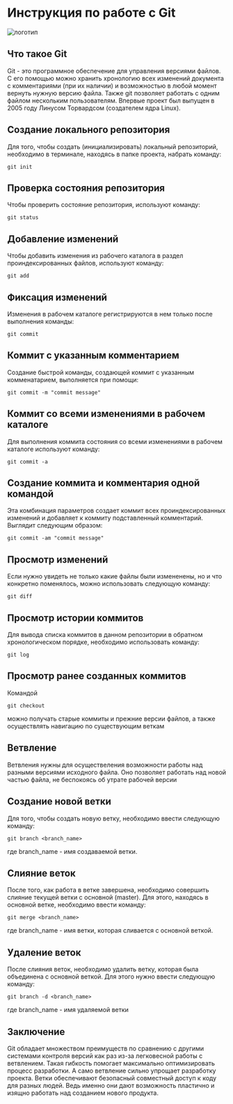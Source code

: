 # **Инструкция по работе с Git**

![логотип](logo.png)

## Что такое Git

Git - это программное обеспечение для управления версиями файлов. С его помощью можно хранить хронологию всех изменений документа с комментариями (при их наличии) и возможностью в любой момент вернуть нужную версию файла. Также git позволяет работать с одним файлом нескольким пользователям. Впервые проект был выпущен в 2005 году Линусом Торвардсом (создателем ядра Linux).

## Создание локального репозитория

Для того, чтобы создать (инициализировать) локальный репозиторий, необходимо в терминале, находясь в папке проекта, набрать команду:

    git init

## Проверка состояния репозитория

Чтобы проверить состояние репозитория, используют команду:

    git status

## Добавление изменений

Чтобы добавить изменения из рабочего каталога в раздел проиндексированных файлов, используют команду: 

    git add

## Фиксация изменений 

Изменения в рабочем каталоге регистрируются в нем только после выполнения команды: 

    git commit

## Коммит с указанным комментарием

Создание быстрой команды, создающей коммит с указанным комменатарием, выполняется при помощи: 

    git commit -m "commit message"

## Коммит со всеми изменениями в рабочем каталоге

Для выполнения коммита состояния со всеми изменениями в рабочем каталоге используют команду:

    git commit -a

## Создание коммита и комментария одной командой

Эта комбинация параметров создает коммит всех проиндексированных изменений и добавляет к коммиту подставленный комментарий. Выглядит следующим образом:

    git commit -am "commit message"

## Просмотр изменений

Если нужно увидеть не только какие файлы были измененены, но и что конкретно поменялось, можно использовать следующую команду: 

    git diff

## Просмотр истории коммитов

Для вывода списка коммитов в данном репозитории в обратном хронологическом порядке, необходимо использовать команду:

    git log

## Просмотр ранее созданных коммитов 

Командой 

    git checkout 

можно получать старые коммиты и прежние версии файлов, а также осуществлять навигацию по существующим веткам


## Ветвление 

Ветвления нужны для осуществеления возможности работы над разными версиями исходного файла. Оно позволяет работать над новой частью файла, не беспокоясь об утрате рабочей версии 


## Создание новой ветки

Для того, чтобы создать новую ветку, необходимо ввести следующую команду:

    git branch <branch_name>
где branch_name - имя создаваемой ветки.

## Слияние веток

После того, как работа в ветке завершена, необходимо совершить слияние текущей ветки с основной (master). Для этого, находясь в основной ветке, необходимо ввести команду:

    git merge <branch_name>
где branch_name - имя ветки, которая сливается с основной веткой.


## Удаление веток

После слияния веток, необходимо удалить ветку, которая была объединена с основной веткой. Для этого нужно ввести следующую команду:

    git branch -d <branch_name>
где branch_name - имя удаляемой ветки 


## Заключение

Git обладает множеством преимуществ по сравнению с другими системами контроля версий как раз из-за легковесной работы с ветвлением. Такая гибкость помогает максимально оптимизировать процесс разработки. А само ветвление сильно упрощает разработку проекта. Ветки обеспечивают безопасный совместный доступ к коду для разных людей. Ведь именно они дают возможность пластично и изящно работать над созданием нового продукта.